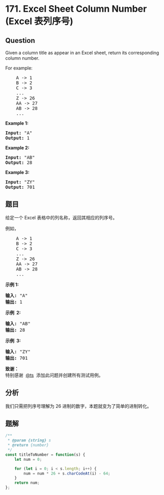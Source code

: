 # 171. Excel Sheet Column Number (Excel 表列序号)

## Question

Given a column title as appear in an Excel sheet, return its corresponding column number.

For example:

<pre>    A -&gt; 1
    B -&gt; 2
    C -&gt; 3
    ...
    Z -&gt; 26
    AA -&gt; 27
    AB -&gt; 28 
    ...
</pre>

**Example 1:**

<pre><strong>Input:</strong> "A"
<strong>Output:</strong> 1
</pre>

**Example 2:**

<pre><strong>Input: </strong>"AB"
<strong>Output:</strong> 28
</pre>

**Example 3:**

<pre><strong>Input: </strong>"ZY"
<strong>Output:</strong> 701
</pre>

## 题目

给定一个 Excel 表格中的列名称，返回其相应的列序号。

例如，

<pre>    A -&gt; 1
    B -&gt; 2
    C -&gt; 3
    ...
    Z -&gt; 26
    AA -&gt; 27
    AB -&gt; 28 
    ...
</pre>

**示例 1:**

<pre><strong>输入:</strong> "A"
<strong>输出:</strong> 1
</pre>

**示例  2:**

<pre><strong>输入: </strong>"AB"
<strong>输出:</strong> 28
</pre>

**示例  3:**

<pre><strong>输入: </strong>"ZY"
<strong>输出:</strong> 701</pre>

**致谢：**  
特别感谢  [@ts](http://leetcode.com/discuss/user/ts)  添加此问题并创建所有测试用例。

## 分析

我们只需把列序号理解为 26 进制的数字，本题就变为了简单的进制转化。

## 题解

```javascript
/**
 * @param {string} s
 * @return {number}
 */
const titleToNumber = function(s) {
    let num = 0;

    for (let i = 0; i < s.length; i++) {
        num = num * 26 + s.charCodeAt(i) - 64;
    }
    return num;
};
```
